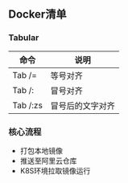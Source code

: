 
## Docker清单

### Tabular
命令 | 说明
---|---
Tab /= | 等号对齐
Tab /: | 冒号对齐
Tab /:zs | 冒号后的文字对齐

### 核心流程
- 打包本地镜像
- 推送至阿里云仓库
- K8S环境拉取镜像运行
